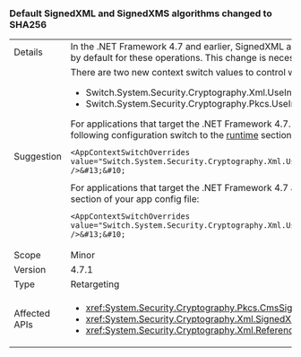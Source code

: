 ### Default SignedXML and SignedXMS algorithms changed to SHA256

|   |   |
|---|---|
|Details|In the .NET Framework 4.7 and earlier, SignedXML and SignedCMS default to SHA1 for some operations.Starting with the .NET Framework 4.7.1, SHA256 is enabled by default for these operations. This change is necessary because SHA1 is no longer considered to be secure.|
|Suggestion|There are two new context switch values to control whether SHA1 (insecure) or SHA256 is used by default:<ul><li>Switch.System.Security.Cryptography.Xml.UseInsecureHashAlgorithms</li><li>Switch.System.Security.Cryptography.Pkcs.UseInsecureHashAlgorithms</li></ul>For applications that target the .NET Framework 4.7.1 and later versions, if the use of SHA256 is undesirable, you can restore the default to SHA1 by adding the following configuration switch to the [runtime](~\docs\framework\configure-apps\file-schema\runtime\runtime-element.md) section of your app config file:<pre><code>&lt;AppContextSwitchOverrides value=&quot;Switch.System.Security.Cryptography.Xml.UseInsecureHashAlgorithms=true;Switch.System.Security.Cryptography.Pkcs.UseInsecureHashAlgorithms=true&quot; /&gt;&amp;#13;&amp;#10;</code></pre>For applications that target the .NET Framework 4.7 and earlier versions, you can opt into this change by adding the following configuration switch to the [runtime](~\docs\framework\configure-apps\file-schema\runtime\runtime-element.md) section of your app config file:<pre><code>&lt;AppContextSwitchOverrides value=&quot;Switch.System.Security.Cryptography.Xml.UseInsecureHashAlgorithms=false;Switch.System.Security.Cryptography.Pkcs.UseInsecureHashAlgorithms=false&quot; /&gt;&amp;#13;&amp;#10;</code></pre>|
|Scope|Minor|
|Version|4.7.1|
|Type|Retargeting|
|Affected APIs|<ul><li><xref:System.Security.Cryptography.Pkcs.CmsSigner?displayProperty=nameWithType></li><li><xref:System.Security.Cryptography.Xml.SignedXml?displayProperty=nameWithType></li><li><xref:System.Security.Cryptography.Xml.Reference?displayProperty=nameWithType></li></ul>|

